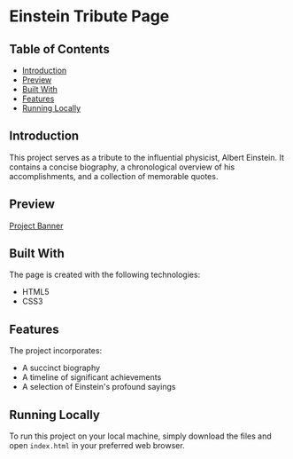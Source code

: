 # Einstein Tribute Page

## Table of Contents
- [Introduction](#introduction)
- [Preview](#Preview)
- [Built With](#built-with)
- [Features](#features)
- [Running Locally](#running-locally)

## Introduction
This project serves as a tribute to the influential physicist, Albert Einstein. It contains a concise biography, a chronological overview of his accomplishments, and a collection of memorable quotes.

## Preview

[Project Banner](https://github.com/RyanLilleyman/TributePage/blob/main/banner.gif) 


## Built With
The page is created with the following technologies:
- HTML5
- CSS3

## Features
The project incorporates:
- A succinct biography
- A timeline of significant achievements
- A selection of Einstein's profound sayings

## Running Locally
To run this project on your local machine, simply download the files and open `index.html` in your preferred web browser.
